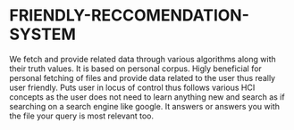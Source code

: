 # FRIENDLY-RECCOMENDATION-SYSTEM
We fetch and provide related data through various algorithms along with their truth values. It is based on personal corpus. Higly beneficial for personal fetching of files and provide data related to the user thus really user friendly. Puts user in locus of control thus follows various HCI concepts as the user does not need to learn anything new and search as if searching on a search engine like google. It answers or answers you with the file your query is most relevant too.
